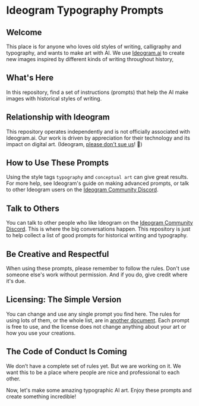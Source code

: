 # Ideogram Typography Prompts

## Welcome
This place is for anyone who loves old styles of writing, calligraphy and typography, and wants to make art with AI. We use [Ideogram.ai](https://ideogram.ai) to create new images inspired by different kinds of writing throughout history,

## What's Here
In this repository, find a set of instructions (prompts) that help the AI make images with historical styles of writing.

## Relationship with Ideogram
This repository operates independently and is not officially associated with Ideogram.ai. Our work is driven by appreciation for their technology and its impact on digital art. (Ideogram, [please don't sue us](LEGAL.md)! 🙏)

## How to Use These Prompts
Using the style tags `typography` and `conceptual art` can give great results. For more help, see Ideogram's guide on making advanced prompts, or talk to other Ideogram users on the [Ideogram Community Discord](https://discord.com/invite/ideogram).

## Talk to Others
You can talk to other people who like Ideogram on the [Ideogram Community Discord](https://discord.com/invite/ideogram). This is where the big conversations happen. This repository is just to help collect a list of good prompts for historical writing and typography.

## Be Creative and Respectful
When using these prompts, please remember to follow the rules. Don't use someone else's work without permission. And if you do, give credit where it's due.

## Licensing: The Simple Version
You can change and use any single prompt you find here. The rules for using lots of them, or the whole list, are in [another document](LEGAL.md). Each prompt is free to use, and the license does not change anything about your art or how you use your creations.

## The Code of Conduct Is Coming
We don’t have a complete set of rules yet. But we are working on it. We want this to be a place where people are nice and professional to each other.

Now, let's make some amazing typographic AI art. Enjoy these prompts and create something incredible!
